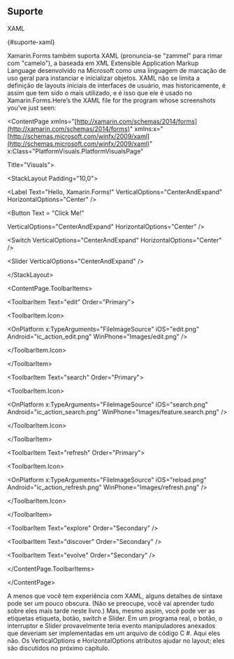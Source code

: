 ## Suporte

XAML

 {#suporte-xaml}

Xamarin.Forms também suporta XAML (pronuncia-se &quot;zammel&quot; para rimar com &quot;camelo&quot;), a baseada em XML Extensible Application Markup Language desenvolvido na Microsoft como uma linguagem de marcação de uso geral para instanciar e inicializar objetos. XAML não se limita a definição de layouts iniciais de interfaces de usuário, mas historicamente, é assim que tem sido o mais utilizado, e é isso que ele é usado no Xamarin.Forms.Here’s the XAML file for the program whose screenshots you’ve just seen:

&lt;ContentPage xmlns=&quot;[http://xamarin.com/schemas/2014/forms](http://xamarin.com/schemas/2014/forms)&quot; xmlns:x=&quot;[http://schemas.microsoft.com/winfx/2009/xaml](http://schemas.microsoft.com/winfx/2009/xaml)&quot; x:Class=&quot;PlatformVisuals.PlatformVisualsPage&quot;

Title=&quot;Visuals&quot;&gt;

&lt;StackLayout Padding=&quot;10,0&quot;&gt;

&lt;Label Text=&quot;Hello, Xamarin.Forms!&quot; VerticalOptions=&quot;CenterAndExpand&quot; HorizontalOptions=&quot;Center&quot; /&gt;

&lt;Button Text = &quot;Click Me!&quot;

VerticalOptions=&quot;CenterAndExpand&quot; HorizontalOptions=&quot;Center&quot; /&gt;

&lt;Switch VerticalOptions=&quot;CenterAndExpand&quot; HorizontalOptions=&quot;Center&quot; /&gt;

&lt;Slider VerticalOptions=&quot;CenterAndExpand&quot; /&gt;

&lt;/StackLayout&gt;

&lt;ContentPage.ToolbarItems&gt;

&lt;ToolbarItem Text=&quot;edit&quot; Order=&quot;Primary&quot;&gt;

&lt;ToolbarItem.Icon&gt;

&lt;OnPlatform x:TypeArguments=&quot;FileImageSource&quot; iOS=&quot;edit.png&quot; Android=&quot;ic_action_edit.png&quot; WinPhone=&quot;Images/edit.png&quot; /&gt;

&lt;/ToolbarItem.Icon&gt;

&lt;/ToolbarItem&gt;

&lt;ToolbarItem Text=&quot;search&quot; Order=&quot;Primary&quot;&gt;

&lt;ToolbarItem.Icon&gt;

&lt;OnPlatform x:TypeArguments=&quot;FileImageSource&quot; iOS=&quot;search.png&quot; Android=&quot;ic_action_search.png&quot; WinPhone=&quot;Images/feature.search.png&quot; /&gt;

&lt;/ToolbarItem.Icon&gt;

&lt;/ToolbarItem&gt;

&lt;ToolbarItem Text=&quot;refresh&quot; Order=&quot;Primary&quot;&gt;

&lt;ToolbarItem.Icon&gt;

&lt;OnPlatform x:TypeArguments=&quot;FileImageSource&quot; iOS=&quot;reload.png&quot; Android=&quot;ic_action_refresh.png&quot; WinPhone=&quot;Images/refresh.png&quot; /&gt;

&lt;/ToolbarItem.Icon&gt;

&lt;/ToolbarItem&gt;

&lt;ToolbarItem Text=&quot;explore&quot; Order=&quot;Secondary&quot; /&gt;

&lt;ToolbarItem Text=&quot;discover&quot; Order=&quot;Secondary&quot; /&gt;

&lt;ToolbarItem Text=&quot;evolve&quot; Order=&quot;Secondary&quot; /&gt;

&lt;/ContentPage.ToolbarItems&gt;

&lt;/ContentPage&gt;

A menos que você tem experiência com XAML, alguns detalhes de sintaxe pode ser um pouco obscura. (Não se preocupe, você vai aprender tudo sobre eles mais tarde neste livro.) Mas, mesmo assim, você pode ver as etiquetas etiqueta, botão, switch e Slider. Em um programa real, o botão, o interruptor e Slider provavelmente teria evento manipuladores anexados que deveriam ser implementadas em um arquivo de código C #. Aqui eles não. Os VerticalOptions e HorizontalOptions atributos ajudar no layout; eles são discutidos no próximo capítulo.
